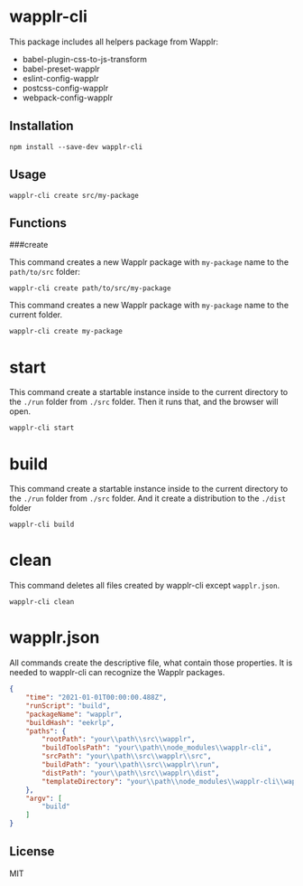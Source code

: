 # wapplr-cli

This package includes all helpers package from Wapplr: 

- babel-plugin-css-to-js-transform
- babel-preset-wapplr
- eslint-config-wapplr
- postcss-config-wapplr
- webpack-config-wapplr

## Installation

```console
npm install --save-dev wapplr-cli
```

## Usage

```console
wapplr-cli create src/my-package
```

## Functions

###create

This command creates a new Wapplr package with `my-package` name to the `path/to/src` folder:

```console
wapplr-cli create path/to/src/my-package
```

This command creates a new Wapplr package with `my-package` name to the current folder.

```console
wapplr-cli create my-package
```

# start

This command create a startable instance inside to the current directory to the `./run` folder from `./src` folder. 
Then it runs that, and the browser will open.

```console
wapplr-cli start
```
# build

This command create a startable instance inside to the current directory to the `./run` folder from `./src` folder.
And it create a distribution to the `./dist` folder

```console
wapplr-cli build
```

# clean

This command deletes all files created by wapplr-cli except `wapplr.json`.

```console
wapplr-cli clean
```

# wapplr.json

All commands create the descriptive file, what contain those properties. It is needed to wapplr-cli can recognize the Wapplr packages.
```json
{
    "time": "2021-01-01T00:00:00.488Z",
    "runScript": "build",
    "packageName": "wapplr",
    "buildHash": "eekrlp",
    "paths": {
        "rootPath": "your\\path\\src\\wapplr",
        "buildToolsPath": "your\\path\\node_modules\\wapplr-cli",
        "srcPath": "your\\path\\src\\wapplr\\src",
        "buildPath": "your\\path\\src\\wapplr\\run",
        "distPath": "your\\path\\src\\wapplr\\dist",
        "templateDirectory": "your\\path\\node_modules\\wapplr-cli\\wapplr-template"
    },
    "argv": [
        "build"
    ]
}
```

## License

MIT
